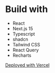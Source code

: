 # Build with

 - React
 - Next.js 15
 - Typescript
 - shadcn
 - Tailwind CSS
 - React Query
 - Recharts

[Deployed with Vercel](https://www.google.com)